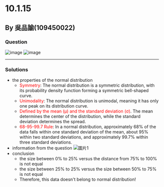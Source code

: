 # 10.1.15
## By 吳品諭(109450022)

### Question
![image](https://github.com/HWTeng-Course/202402-Statistics/assets/151057941/6316813c-141e-45c1-a4a4-f15374234c23)
![image](https://github.com/HWTeng-Course/202402-Statistics/assets/151057941/08118797-8487-4aad-b38e-20fe88e48aec)

***

### Solutions
-  the properties of the normal distribution
   -  <font color=#FF0000>Symmetry</font>: The normal distribution is a symmetric distribution, with its probability density function forming a symmetric bell-shaped curve.
   - <font color=#FF0000>Unimodality</font>: The normal distribution is unimodal, meaning it has only one peak on its distribution curve.
   - <font color=#FF0000>Defined by the mean (μ) and the standard deviation (σ)</font>. The mean determines the center of the distribution, while the standard deviation determines the spread.
   - <font color=#FF0000>68-95-99.7 Rule</font>: In a normal distribution, approximately 68% of the data falls within one standard deviation of the mean, about 95% within two standard deviations, and approximately 99.7% within three standard deviations. 
-  information from the question
   ![圖片1](https://github.com/HWTeng-Course/202402-Statistics/assets/151057941/79f9c0a1-0feb-4161-abe5-94e14fb1281a)
-  conclusion
   - the size between 0% to 25% versus the distance from 75% to 100% is not equal 
   - the size between 25% to 25% versus the size between 50% to 75% is not equal
   - Therefore, this data doesn't belong to normal distribution!

  
   
